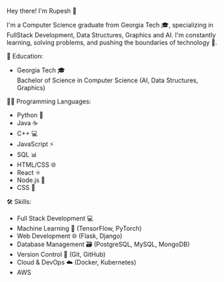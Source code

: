 

 Hey there! I'm Rupesh 👋

I'm a Computer Science graduate from Georgia Tech 🎓, specializing in FullStack Development, Data Structures, Graphics and AI. I'm constantly learning, solving problems, and pushing the boundaries of technology 🚀.

 🌟 Education:
- Georgia Tech 🎓  
  Bachelor of Science in Computer Science (AI, Data Structures, Graphics)  
  

 🧑‍💻 Programming Languages:
- Python 🐍
- Java ☕
- C++ 💻
- JavaScript ⚡
- SQL 📊
- HTML/CSS 🌐
- React ⚛️
- Node.js 🌳
- CSS 🎨

🛠 Skills:
- Full Stack Development 💻
- Machine Learning 🤖 (TensorFlow, PyTorch)
- Web Development 🌐 (Flask, Django)
- Database Management 🗃️ (PostgreSQL, MySQL, MongoDB)
- Version Control 🔧 (Git, GitHub)
- Cloud & DevOps ☁️ (Docker, Kubernetes)
- AWS

